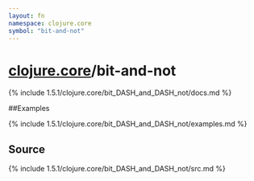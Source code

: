 ```yaml
---
layout: fn
namespace: clojure.core
symbol: "bit-and-not"
---
```


# [clojure.core](../)/bit-and-not

{% include 1.5.1/clojure.core/bit_DASH_and_DASH_not/docs.md %}

##Examples

{% include 1.5.1/clojure.core/bit_DASH_and_DASH_not/examples.md %}
## Source
{% include 1.5.1/clojure.core/bit_DASH_and_DASH_not/src.md %}


